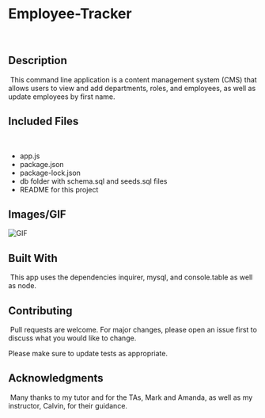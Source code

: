 # Employee-Tracker
​
## Description
​
This command line application is a content management system (CMS) that allows users to view and add departments, roles, and employees, as well as update employees by first name.
​
## Included Files
​
* app.js
​
* package.json
​
* package-lock.json
​
* db folder with schema.sql and seeds.sql files
​
* README for this project

## Images/GIF
![GIF](/images/tracker.gif)
​
## Built With
​
This app uses the dependencies inquirer, mysql, and console.table as well as node. 
  
## Contributing
​
Pull requests are welcome. For major changes, please open an issue first to discuss what you would like to change.

Please make sure to update tests as appropriate.
​
## Acknowledgments
​
Many thanks to my tutor and for the TAs, Mark and Amanda, as well as my instructor, Calvin, for their guidance. 
​

